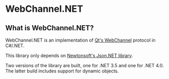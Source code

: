 # WebChannel.NET

## What is WebChannel.NET?

WebChannel.NET is an implementation of [Qt's WebChannel](https://doc.qt.io/qt-5/qtwebchannel-index.html) protocol in C#/.NET.

This library only depends on [Newtonsoft's Json.NET library](https://www.newtonsoft.com/json).

Two versions of the library are built, one for .NET 3.5 and one for .NET 4.0. The latter build includes support for dynamic objects.
